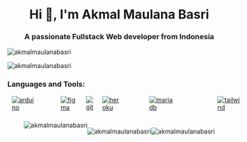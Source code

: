 <h1 align="center">Hi 👋, I'm Akmal Maulana Basri</h1>
<h3 align="center">A passionate Fullstack Web developer from Indonesia</h3>

<p align="left">
  <img
    src="https://komarev.com/ghpvc/?username=akmalmaulanabasri&label=Profile%20views&color=0e75b6&style=flat"
    alt="akmalmaulanabasri"
  />
</p>

<p align="left">
  <a
    ><img
      src="https://github-profile-trophy.vercel.app/?username=akmalmaulanabasri"
      alt="akmalmaulanabasri"
  /></a>
</p>

<h3 align="left">Languages and Tools:</h3>
<p style="display: flex">
  <a
    href="https://www.arduino.cc/"
    target="_blank"
    rel="noreferrer"
    style="margin-left: 10px; margin-right: 10px"
  >
    <img
      src="https://cdn.worldvectorlogo.com/logos/arduino-1.svg"
      alt="arduino"
      width="40"
      height="40"
    />
  </a>
  <a
    href="https://getbootstrap.com"
    target="_blank"
    rel="noreferrer"
    style="margin-left: 10px; margin-right: 10px"
  >
    <img
      src="https://raw.githubusercontent.com/devicons/devicon/master/icons/bootstrap/bootstrap-plain-wordmark.svg"
      alt="bootstrap"
      width="40"
      height="40"
    />
  </a>
  <a
    href="https://www.w3schools.com/css/"
    target="_blank"
    rel="noreferrer"
    style="margin-left: 10px; margin-right: 10px"
  >
    <img
      src="https://raw.githubusercontent.com/devicons/devicon/master/icons/css3/css3-original-wordmark.svg"
      alt="css3"
      width="40"
      height="40"
    />
  </a>
  <a
    href="https://www.figma.com/"
    target="_blank"
    rel="noreferrer"
    style="margin-left: 10px; margin-right: 10px"
  >
    <img
      src="https://www.vectorlogo.zone/logos/figma/figma-icon.svg"
      alt="figma"
      width="40"
      height="40"
    />
  </a>
  <a
    href="https://git-scm.com/"
    target="_blank"
    rel="noreferrer"
    style="margin-left: 10px; margin-right: 10px"
  >
    <img
      src="https://www.vectorlogo.zone/logos/git-scm/git-scm-icon.svg"
      alt="git"
      width="40"
      height="40"
    />
  </a>
  <a
    href="https://heroku.com"
    target="_blank"
    rel="noreferrer"
    style="margin-left: 10px; margin-right: 10px"
  >
    <img
      src="https://www.vectorlogo.zone/logos/heroku/heroku-icon.svg"
      alt="heroku"
      width="40"
      height="40"
    />
  </a>
  <a
    href="https://www.java.com"
    target="_blank"
    rel="noreferrer"
    style="margin-left: 10px; margin-right: 10px"
  >
    <img
      src="https://raw.githubusercontent.com/devicons/devicon/master/icons/java/java-original.svg"
      alt="java"
      width="40"
      height="40"
    />
  </a>
  <a
    href="https://developer.mozilla.org/en-US/docs/Web/JavaScript"
    target="_blank"
    rel="noreferrer"
  >
    <img
      src="https://raw.githubusercontent.com/devicons/devicon/master/icons/javascript/javascript-original.svg"
      alt="javascript"
      width="40"
      height="40"
    />
  </a>
  <a
    href="https://laravel.com/"
    target="_blank"
    rel="noreferrer"
    style="margin-left: 10px; margin-right: 10px"
  >
    <img
      src="https://raw.githubusercontent.com/devicons/devicon/master/icons/laravel/laravel-plain-wordmark.svg"
      alt="laravel"
      width="40"
      height="40"
    />
  </a>
  <a
    href="https://mariadb.org/"
    target="_blank"
    rel="noreferrer"
    style="margin-left: 10px; margin-right: 10px"
  >
    <img
      src="https://www.vectorlogo.zone/logos/mariadb/mariadb-icon.svg"
      alt="mariadb"
      width="40"
      height="40"
    />
  </a>
  <a
    href="https://www.mysql.com/"
    target="_blank"
    rel="noreferrer"
    style="margin-left: 10px; margin-right: 10px"
  >
    <img
      src="https://raw.githubusercontent.com/devicons/devicon/master/icons/mysql/mysql-original-wordmark.svg"
      alt="mysql"
      width="40"
      height="40"
    />
  </a>
  <a
    href="https://www.photoshop.com/en"
    target="_blank"
    rel="noreferrer"
    style="margin-left: 10px; margin-right: 10px"
  >
    <img
      src="https://raw.githubusercontent.com/devicons/devicon/master/icons/photoshop/photoshop-line.svg"
      alt="photoshop"
      width="40"
      height="40"
    />
  </a>
  <a
    href="https://www.php.net"
    target="_blank"
    rel="noreferrer"
    style="margin-left: 10px; margin-right: 10px"
  >
    <img
      src="https://raw.githubusercontent.com/devicons/devicon/master/icons/php/php-original.svg"
      alt="php"
      width="40"
      height="40"
    />
  </a>
  <a
    href="https://www.postgresql.org"
    target="_blank"
    rel="noreferrer"
    style="margin-left: 10px; margin-right: 10px"
  >
    <img
      src="https://raw.githubusercontent.com/devicons/devicon/master/icons/postgresql/postgresql-original-wordmark.svg"
      alt="postgresql"
      width="40"
      height="40"
    />
  </a>
  <a
    href="https://tailwindcss.com/"
    target="_blank"
    rel="noreferrer"
    style="margin-left: 10px; margin-right: 10px"
  >
    <img
      src="https://www.vectorlogo.zone/logos/tailwindcss/tailwindcss-icon.svg"
      alt="tailwind"
      width="40"
      height="40"
    />
  </a>
</p>

<div
  style="
    display: flex;
    white-space: nowrap;
    flex-wrap: wrap;
    justify-content: center;
  "
>
  <img
    src="https://github-readme-stats.vercel.app/api/top-langs?username=akmalmaulanabasri&show_icons=true&locale=en&layout=compact"
    alt="akmalmaulanabasri"
    style="height: 200px; display: inline-block; white-space: normal;"
  />

  <img
    src="https://github-readme-stats.vercel.app/api?username=akmalmaulanabasri&show_icons=true&locale=en"
    alt="akmalmaulanabasri"
    style="height: 200px; display: inline-block; white-space: normal;"
  />

  <img
    src="https://github-readme-streak-stats.herokuapp.com/?user=akmalmaulanabasri&"
    alt="akmalmaulanabasri"
    style="height: 200px; display: inline-block; white-space: normal;"
  />
</div>
